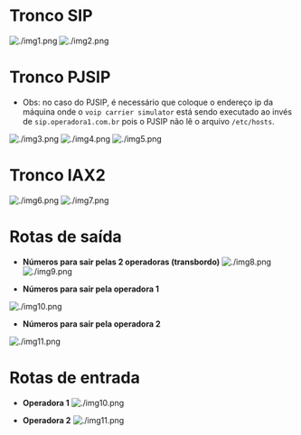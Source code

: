 # Tronco SIP

![./img1.png](./img1.png)
![./img2.png](./img2.png)

# Tronco PJSIP 

 - Obs: no caso do PJSIP, é necessário que coloque o endereço ip da máquina onde o ```voip carrier simulator``` está sendo executado ao invés de ```sip.operadora1.com.br``` pois o PJSIP não lê o arquivo ```/etc/hosts```.
  
![./img3.png](./img3-pjsip.png)
![./img4.png](./img4-pjsip.png)
![./img5.png](./img5-pjsip.png)

# Tronco IAX2

![./img6.png](./img6-iax.png)
![./img7.png](./img7-iax.png)


# Rotas de saída

 - **Números para sair pelas 2 operadoras (transbordo)**
![./img8.png](./img8-outbound-route.png)
![./img9.png](./img9-outbound-route.png)

- **Números para sair pela operadora 1**

![./img10.png](./img10-outbound-route.png)

- **Números para sair pela operadora 2**
  
![./img11.png](./img11-outbound-route.png)

# Rotas de entrada

 - **Operadora 1**
![./img10.png](./img10-incoming-route.png)

 - **Operadora 2**
![./img11.png](./img11-incoming-route.png)


